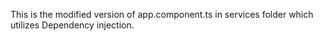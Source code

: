 This is the modified version of app.component.ts in services folder which utilizes Dependency injection.
